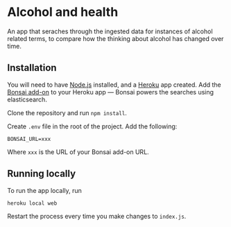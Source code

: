 # Alcohol and health

An app that seraches through the ingested data for instances of alcohol related terms, to compare how the thinking about alcohol has changed over time.

## Installation

You will need to have [Node.js](https://nodejs.org/en/) installed, and a [Heroku](https://heroku.com) app created. Add the [Bonsai add-on](https://elements.heroku.com/addons/bonsai) to your Heroku app — Bonsai powers the searches using elasticsearch.

Clone the repository and run `npm install`. 

Create `.env` file in the root of the project. Add the following:

```
BONSAI_URL=xxx
```

Where `xxx` is the URL of your Bonsai add-on URL.

## Running locally

To run the app locally, run

```
heroku local web
```

Restart the process every time you make changes to `index.js`.
